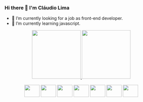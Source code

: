 ### Hi there 👋 I'm Cláudio Lima

- 🔭 I’m currently looking for a job as front-end developer.
- 🌱 I’m currently learning javascript.

<div align="center" dir="auto">
  <a href="https://github.com/claudiolima6">
  <img height="160em" src="https://github-readme-stats.vercel.app/api?username=claudiolima6&amp;show_icons=true&amp;theme=dracula&amp;include_all_commits=true&amp;count_private=true" style="max-width: 100%;">
  <img height="160em" src="https://github-readme-stats.vercel.app/api/top-langs/?username=claudiolima6&amp;layout=compact&amp;langs_count=7&amp;theme=dracula" style="max-width: 100%;">
</a></div>

<div style="display: iniline_block" align="center"><br>
<img align="center" height="40" width="50" src="https://cdn.jsdelivr.net/gh/devicons/devicon/icons/html5/html5-original.svg" />
<img align="center" height="40" width="50" src="https://cdn.jsdelivr.net/gh/devicons/devicon/icons/css3/css3-original.svg" />
<img align="center" height="40" width="50" src="https://cdn.jsdelivr.net/gh/devicons/devicon/icons/javascript/javascript-original.svg" />
<img align="center" height="40" width="50" src="https://cdn.jsdelivr.net/gh/devicons/devicon/icons/bootstrap/bootstrap-original-wordmark.svg" />
<img align="center" height="40" width="50" src="https://cdn.jsdelivr.net/gh/devicons/devicon/icons/jquery/jquery-plain-wordmark.svg" />
<img align="center" height="40" width="50" src="https://cdn.jsdelivr.net/gh/devicons/devicon/icons/angularjs/angularjs-plain.svg" />
<img align="center" height="40" width="50" src="https://cdn.jsdelivr.net/gh/devicons/devicon/icons/react/react-original-wordmark.svg" />
</div>
